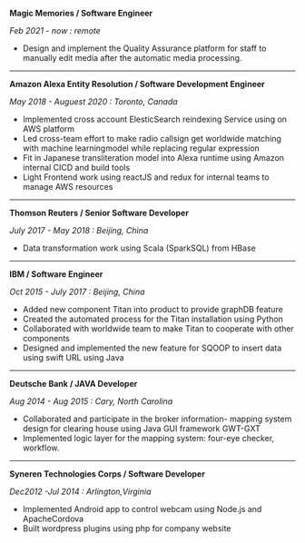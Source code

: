 **Magic Memories / Software Engineer**


*Feb 2021 -  now : remote*
* Design and implement the Quality Assurance platform for staff to manually edit media after the automatic media processing.
---
**Amazon Alexa Entity Resolution / Software Development Engineer**


*May 2018 - Auguest 2020 : Toronto, Canada*
* Implemented cross account ElesticSearch reindexing Service using on AWS platform
* Led cross-team effort to make radio callsign get worldwide matching with machine learningmodel while replacing regular expression
* Fit in Japanese transliteration model into Alexa runtime using Amazon internal CICD and build tools
* Light Frontend work using reactJS and redux for internal teams to manage AWS resources
---
**Thomson Reuters / Senior Software Developer**


*July 2017 - May 2018 : Beijing, China*
* Data transformation work using Scala (SparkSQL) from HBase
---
**IBM / Software Engineer** 


*Oct 2015 - July 2017 : Beijing, China*
* Added new component Titan into product to provide graphDB feature
* Created the automated process for the Titan installation using Python 
* Collaborated with worldwide team to make Titan to cooperate with other components
* Designed and implemented the new feature for SQOOP to insert data using swift URL using Java
---
**Deutsche Bank  / JAVA Developer**


*Aug 2014 - Aug 2015 : Cary, North Carolina*
* Collaborated and participate in the broker information- mapping system design for clearing house using Java GUI framework GWT-GXT
* Implemented logic layer for the mapping system: four-eye checker, workflow.
---
**Syneren Technologies Corps / Software Developer**


*Dec2012 -Jul 2014 : Arlington,Virginia*
* Implemented Android app to control webcam using Node.js and ApacheCordova
* Built wordpress plugins using php for company website